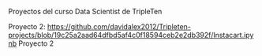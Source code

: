 Proyectos del curso Data Scientist de TripleTen


Proyecto 2: https://github.com/davidalex2012/Tripleten-projects/blob/19c25a2aad64dfbd5af4c0f18594ceb2e2db392f/Instacart.ipynb
Proyecto 2
